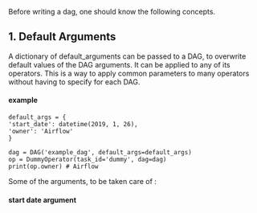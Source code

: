 Before writing a dag, one should know the following concepts.

## 1. Default Arguments
A dictionary of default_arguments can be passed to a DAG, to overwrite default values of the DAG arguments. It can be applied to any of its operators. This is a way to apply common parameters to many operators without having to specify for each DAG.
#### example
	default_args = {
    'start_date': datetime(2019, 1, 26),
    'owner': 'Airflow'
	}

	dag = DAG('example_dag', default_args=default_args)
	op = DummyOperator(task_id='dummy', dag=dag)
	print(op.owner) # Airflow
	
Some of the arguments, to be taken care of : 
#### start date argument
